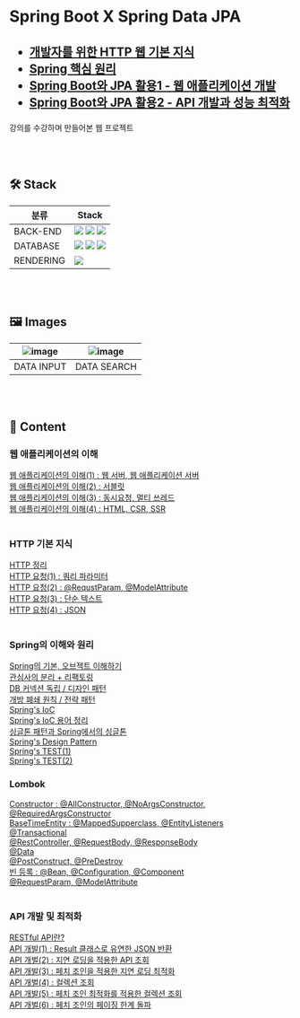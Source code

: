 <h1>Spring Boot X Spring Data JPA</h1>

<h2>

  * [개발자를 위한 HTTP 웹 기본 지식](https://www.inflearn.com/course/http-%EC%9B%B9-%EB%84%A4%ED%8A%B8%EC%9B%8C%ED%81%AC)
  * [Spring 핵심 원리](https://www.inflearn.com/course/%EC%8A%A4%ED%94%84%EB%A7%81-%ED%95%B5%EC%8B%AC-%EC%9B%90%EB%A6%AC-%EA%B8%B0%EB%B3%B8%ED%8E%B8#curriculum)
  * [Spring Boot와 JPA 활용1 - 웹 애플리케이션 개발](https://www.inflearn.com/course/%EC%8A%A4%ED%94%84%EB%A7%81%EB%B6%80%ED%8A%B8-JPA-%ED%99%9C%EC%9A%A9-1#reviews)
  * [Spring Boot와 JPA 활용2 - API 개발과 성능 최적화](https://www.inflearn.com/course/%EC%8A%A4%ED%94%84%EB%A7%81%EB%B6%80%ED%8A%B8-JPA-API%EA%B0%9C%EB%B0%9C-%EC%84%B1%EB%8A%A5%EC%B5%9C%EC%A0%81%ED%99%94)
  
  </h2> 
강의를 수강하며 만들어본 웹 프로젝트

</br> </br>
<h2>🛠 Stack</h2>

|분류|Stack|
|---|-------------|
|BACK-END| <img src="https://img.shields.io/badge/java-007396?style=for-the-badge&logo=java&logoColor=white"> <img src="https://img.shields.io/badge/Spring Boot-6DB36F?style=for-the-badge&logo=Spring Boot&logoColor=white"> <img src="https://img.shields.io/badge/junit5-25A162?style=for-the-badge&logo=junit5&logoColor=white">|
|DATABASE|<img src="https://img.shields.io/badge/mysql-4479A1?style=for-the-badge&logo=mysql&logoColor=white"> <img src="https://img.shields.io/badge/Redis-DC382D?style=for-the-badge&logo=Redis&logoColor=white"> <img src="https://img.shields.io/badge/Hibernate-59666C?style=for-the-badge&logo=Hibernate&logoColor=white"> |
|RENDERING| <img src="https://img.shields.io/badge/Thymleaf-005F0F?style=for-the-badge&logo=Thymleaf&logoColor=white"> |

</br></br>
<h2>🖼 Images</h2>

| ![image](https://github.com/jw0293/Spring_JPA/assets/80098469/72c74912-d9ce-4ad0-ba38-48b8041dc6c9) | ![image](https://github.com/jw0293/Spring_JPA/assets/80098469/d3b14d64-06b4-4766-b16d-cb64a44bbdf5) |
| :------------------------------------------------------------------------------------------------------------: | :------------------------------------------------------------------------------------------------------------: |
|                                            DATA INPUT                                                |                                           DATA SEARCH                                             |

</br></br>
<h2>📖 Content</h2>

<h3> 웹 애플리케이션의 이해 </h3>

[웹 애플리케이션의 이해(1) : 웹 서버, 웹 애플리케이션 서버](https://wonsjung.tistory.com/431) </br> 
[웹 애플리케이션의 이해(2) : 서블릿](https://wonsjung.tistory.com/432) </br> 
[웹 애플리케이션의 이해(3) : 동시요청, 멀티 쓰레드](https://wonsjung.tistory.com/433) </br> 
[웹 애플리케이션의 이해(4) : HTML, CSR, SSR](https://wonsjung.tistory.com/434) </br>  </br>

<h3>HTTP 기본 지식</h3>

[HTTP 정리](https://wonsjung.tistory.com/category/HTTP) </br>
[HTTP 요청(1) : 쿼리 파라미터](https://wonsjung.tistory.com/437) </br> 
[HTTP 요청(2) : @RequstParam, @ModelAttribute](https://wonsjung.tistory.com/438) </br> 
[HTTP 요청(3) : 단순 텍스트](https://wonsjung.tistory.com/439) </br> 
[HTTP 요청(4) : JSON](https://wonsjung.tistory.com/440) </br> </br> 


<h3>Spring의 이해와 원리</h3>

[Spring의 기본, 오브젝트 이해하기](https://wonsjung.tistory.com/353) </br>
[관심사의 분리 + 리팩토링](https://wonsjung.tistory.com/354) </br>
[DB 커넥션 독립 / 디자인 패턴](https://wonsjung.tistory.com/355) </br>
[개방 폐쇄 원칙 / 전략 패턴](https://wonsjung.tistory.com/358) </br>
[Spring's IoC](https://wonsjung.tistory.com/359) </br>
[Spring's IoC 용어 정리](https://wonsjung.tistory.com/360) </br>
[싱글톤 패턴과 Spring에서의 싱글톤](https://wonsjung.tistory.com/449) </br>
[Spring's Design Pattern](https://wonsjung.tistory.com/462) </br>
[Spring's TEST(1)](https://wonsjung.tistory.com/480) </br>
[Spring's TEST(2)](https://wonsjung.tistory.com/483) </br>


<h3>Lombok</h3>

[Constructor : @AllConstructor, @NoArgsConstructor, @RequiredArgsConstructor](https://wonsjung.tistory.com/382) </br>
[BaseTimeEntity : @MappedSupperclass, @EntityListeners](https://wonsjung.tistory.com/383) </br>
[@Transactional](https://wonsjung.tistory.com/384) </br>
[@RestController, @RequestBody, @ResponseBody](https://wonsjung.tistory.com/387) </br>
[@Data](https://wonsjung.tistory.com/388) </br>
[@PostConstruct, @PreDestroy](https://wonsjung.tistory.com/392) </br>
[빈 등록 : @Bean, @Configuration, @Component](https://wonsjung.tistory.com/396) </br>
[@RequestParam, @ModelAttribute](https://wonsjung.tistory.com/450) </br> </br>


<h3>API 개발 및 최적화</h3>

[RESTful API란?](https://wonsjung.tistory.com/418) </br> 
[API 개발(1) : Result 클래스로 유연한 JSON 반환](https://wonsjung.tistory.com/421) </br>
[API 개벌(2) : 지연 로딩을 적용한 API 조회](https://wonsjung.tistory.com/424) </br>
[API 개발(3) : 페치 조인을 적용한 지연 로딩 최적화](https://wonsjung.tistory.com/425) </br>
[API 개벌(4) : 컬렉션 조회](https://wonsjung.tistory.com/427) </br>
[API 개발(5) : 페치 조인 최적화를 적용한 컬렉션 조회](https://wonsjung.tistory.com/428) </br>
[API 개벌(6) : 페치 조인의 페이징 한계 돌파](https://wonsjung.tistory.com/429) </br> </br>
